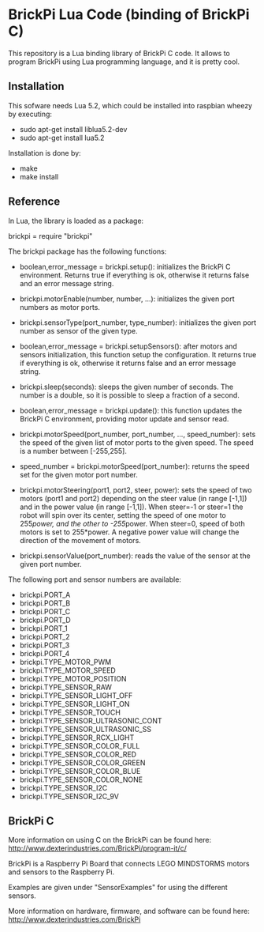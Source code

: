 BrickPi Lua Code (binding of BrickPi C)
=======================================

This repository is a Lua binding library of BrickPi C code. It allows
to program BrickPi using Lua programming language, and it is pretty cool.

Installation
------------

This sofware needs Lua 5.2, which could be installed into raspbian wheezy
by executing:

- sudo apt-get install liblua5.2-dev
- sudo apt-get install lua5.2

Installation is done by:

- make
- make install

Reference
---------

In Lua, the library is loaded as a package:

brickpi = require "brickpi"

The brickpi package has the following functions:

- boolean,error_message = brickpi.setup(): initializes the BrickPi
  C environment. Returns true if everything is ok, otherwise it
  returns false and an error message string.

- brickpi.motorEnable(number, number, ...): initializes the given
  port numbers as motor ports.

- brickpi.sensorType(port_number, type_number): initializes the
  given port number as sensor of the given type.

- boolean,error_message = brickpi.setupSensors(): after motors
  and sensors initialization, this function setup the configuration.
  It returns true if everything is ok, otherwise it returns false
  and an error message string.

- brickpi.sleep(seconds): sleeps the given number of seconds. The
  number is a double, so it is possible to sleep a fraction of a
  second.

- boolean,error_message = brickpi.update(): this function updates
  the BrickPi C environment, providing motor update and sensor
  read.

- brickpi.motorSpeed(port_number, port_number, ..., speed_number):
  sets the speed of the given list of motor ports to the given speed.
  The speed is a number between [-255,255].

- speed_number = brickpi.motorSpeed(port_number): returns the speed
  set for the given motor port number.

- brickpi.motorSteering(port1, port2, steer, power): sets the speed
  of two motors (port1 and port2) depending on the steer value (in
  range [-1,1]) and in the power value (in range [-1,1]). When steer=-1
  or steer=1 the robot will spin over its center, setting the speed
  of one motor to 255*power, and the other to -255*power. When steer=0,
  speed of both motors is set to 255*power. A negative power value
  will change the direction of the movement of motors.

- brickpi.sensorValue(port_number): reads the value of the sensor
  at the given port number.

The following port and sensor numbers are available:

- brickpi.PORT_A
- brickpi.PORT_B
- brickpi.PORT_C
- brickpi.PORT_D
- brickpi.PORT_1
- brickpi.PORT_2
- brickpi.PORT_3
- brickpi.PORT_4
- brickpi.TYPE_MOTOR_PWM
- brickpi.TYPE_MOTOR_SPEED
- brickpi.TYPE_MOTOR_POSITION
- brickpi.TYPE_SENSOR_RAW
- brickpi.TYPE_SENSOR_LIGHT_OFF
- brickpi.TYPE_SENSOR_LIGHT_ON
- brickpi.TYPE_SENSOR_TOUCH
- brickpi.TYPE_SENSOR_ULTRASONIC_CONT
- brickpi.TYPE_SENSOR_ULTRASONIC_SS
- brickpi.TYPE_SENSOR_RCX_LIGHT
- brickpi.TYPE_SENSOR_COLOR_FULL
- brickpi.TYPE_SENSOR_COLOR_RED
- brickpi.TYPE_SENSOR_COLOR_GREEN
- brickpi.TYPE_SENSOR_COLOR_BLUE
- brickpi.TYPE_SENSOR_COLOR_NONE
- brickpi.TYPE_SENSOR_I2C
- brickpi.TYPE_SENSOR_I2C_9V

BrickPi C
---------

More information on using C on the BrickPi can be found here:
http://www.dexterindustries.com/BrickPi/program-it/c/

BrickPi is a Raspberry Pi Board that connects LEGO MINDSTORMS
motors and sensors to the Raspberry Pi.

Examples are given under "SensorExamples" for using the different
sensors.

More information on hardware, firmware, and software can be found
here: http://www.dexterindustries.com/BrickPi
